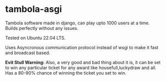 # tambola-asgi



Tambola software made in django, can play upto 1000 users at a time. Builds perfectly without any issues.

Tested on Ubuntu 22.04 LTS.

Uses Asyncronous communication protocol instead of wsgi to make it fast and broadcast based.


<b>Evit Stull Warning:</b> Also, a very good and bad thing about it is, it can be set to win any particular ticket for any award like housefull,luckydraw and all. Has a 80-90% chance of winning the ticket you set to win.
